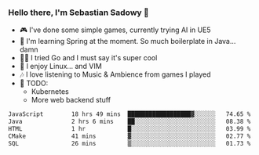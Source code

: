 ### Hello there, I'm Sebastian Sadowy 👋

 - 🎮 I've done some simple games, currently trying AI in UE5
 - 🍃 I'm learning Spring at the moment. So much boilerplate in Java... damn 
 - 🏃‍♀️ I tried Go and I must say it's super cool
 - 🐧 I enjoy Linux... and VIM
 - 🎶 I love listening to Music & Ambience from games I played
 - 🌱 TODO:
   * Kubernetes
   * More web backend stuff
<!--START_SECTION:waka-->

```txt
JavaScript        18 hrs 49 mins  ██████████████████▓░░░░░░   74.65 %
Java              2 hrs 6 mins    ██░░░░░░░░░░░░░░░░░░░░░░░   08.38 %
HTML              1 hr            █░░░░░░░░░░░░░░░░░░░░░░░░   03.99 %
CMake             41 mins         ▓░░░░░░░░░░░░░░░░░░░░░░░░   02.77 %
SQL               26 mins         ▒░░░░░░░░░░░░░░░░░░░░░░░░   01.73 %
```

<!--END_SECTION:waka-->
